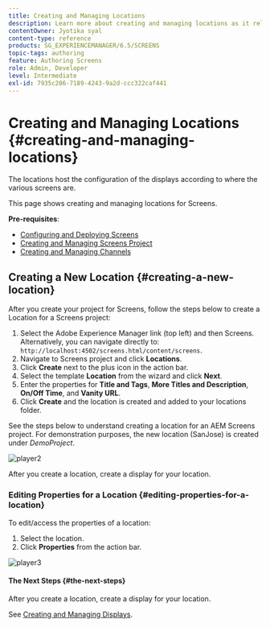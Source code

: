 ```yaml
---
title: Creating and Managing Locations
description: Learn more about creating and managing locations as it relates to AEM Screens.
contentOwner: Jyotika syal
content-type: reference
products: SG_EXPERIENCEMANAGER/6.5/SCREENS
topic-tags: authoring
feature: Authoring Screens
role: Admin, Developer
level: Intermediate
exl-id: 7935c206-7189-4243-9a2d-ccc322caf441
---
```

# Creating and Managing Locations {#creating-and-managing-locations}

The locations host the configuration of the displays according to where the various screens are.

This page shows creating and managing locations for Screens.

**Pre-requisites**:

* [Configuring and Deploying Screens](configuring-screens-introduction.md)
* [Creating and Managing Screens Project](creating-a-screens-project.md)
* [Creating and Managing Channels](managing-channels.md)

## Creating a New Location {#creating-a-new-location}

After you create your project for Screens, follow the steps below to create a Location for a Screens project:

1. Select the Adobe Experience Manager link (top left) and then Screens. Alternatively, you can navigate directly to: `http://localhost:4502/screens.html/content/screens`.
1. Navigate to Screens project and click **Locations**.
1. Click **Create** next to the plus icon in the action bar.
1. Select the template **Location** from the wizard and click **Next**.
1. Enter the properties for **Title and Tags**, **More Titles and Description**, **On/Off Time**, and **Vanity URL**.
1. Click **Create** and the location is created and added to your locations folder.

See the steps below to understand creating a location for an AEM Screens project. For demonstration purposes, the new location (SanJose) is created under *DemoProject*.

![player2](assets/player2.gif)

After you create a location, create a display for your location.

### Editing Properties for a Location {#editing-properties-for-a-location}

To edit/access the properties of a location:

1. Select the location.
1. Click **Properties** from the action bar.

![player3](assets/player3.gif)

#### The Next Steps {#the-next-steps}

After you create a location, create a display for your location.

See [Creating and Managing Displays](managing-displays.md).
